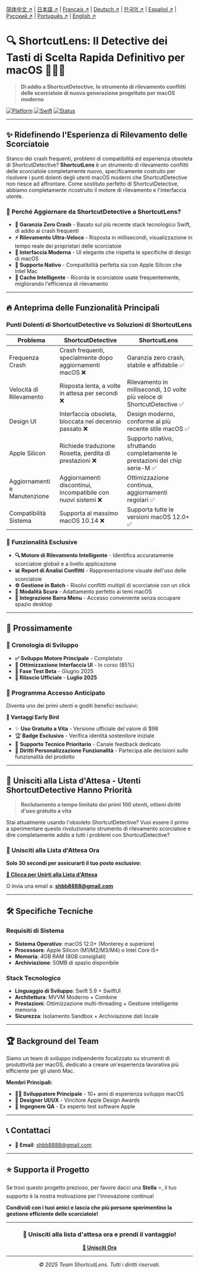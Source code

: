 <!-- Language Switcher -->

[简体中文 ↗](README_zh-CN.md) | [日本語 ↗](README_ja.md) | [Français ↗](README_fr.md) | [Deutsch ↗](README_de.md) | [한국어 ↗](README_ko.md) | [Español ↗](README_es.md) | [Русский ↗](README_ru.md) | [Português ↗](README_pt.md) | [English ↗](README.md)

# 🔍 ShortcutLens: Il Detective dei Tasti di Scelta Rapida Definitivo per macOS 🕵️‍♂️✨

> **Dì addio a ShortcutDetective, lo strumento di rilevamento conflitti delle scorciatoie di nuova generazione progettato per macOS moderno**

[![Platform](https://img.shields.io/badge/Platform-macOS-green.svg)](https://developer.apple.com/macos/)
[![Swift](https://img.shields.io/badge/Swift-5.9-orange.svg)](https://swift.org/)
[![Status](https://img.shields.io/badge/Status-Prossimamente-brightgreen.svg)](#)

---

## ✨ Ridefinendo l'Esperienza di Rilevamento delle Scorciatoie

Stanco dei crash frequenti, problemi di compatibilità ed esperienza obsoleta di ShortcutDetective? **ShortcutLens** è un strumento di rilevamento conflitti delle scorciatoie completamente nuovo, specificamente costruito per risolvere i punti dolenti degli utenti macOS moderni che ShortcutDetective non riesce ad affrontare. Come sostituto perfetto di ShortcutDetective, abbiamo completamente ricostruito il motore di rilevamento e l'interfaccia utente.

### 🎯 Perché Aggiornare da ShortcutDetective a ShortcutLens?

- **🚀 Garanzia Zero Crash** - Basato sul più recente stack tecnologico Swift, dì addio ai crash frequenti
- **⚡ Rilevamento Ultra-Veloce** - Risposta in millisecondi, visualizzazione in tempo reale dei proprietari delle scorciatoie
- **🎨 Interfaccia Moderna** - UI elegante che rispetta le specifiche di design di macOS
- **🍎 Supporto Nativo** - Compatibilità perfetta sia con Apple Silicon che Intel Mac
- **🔄 Cache Intelligente** - Ricorda le scorciatoie usate frequentemente, migliorando l'efficienza di rilevamento

---

## 🔥 Anteprima delle Funzionalità Principali

### Punti Dolenti di ShortcutDetective vs Soluzioni di ShortcutLens

| Problema | ShortcutDetective | ShortcutLens |
|---------|-------------------|----------------------|
| Frequenza Crash | Crash frequenti, specialmente dopo aggiornamenti macOS ❌ | Garanzia zero crash, stabile e affidabile ✅ |
| Velocità di Rilevamento | Risposta lenta, a volte in attesa per secondi ❌ | Rilevamento in millisecondi, 10 volte più veloce di ShortcutDetective ✅ |
| Design UI | Interfaccia obsoleta, bloccata nel decennio passato ❌ | Design moderno, conforme al più recente stile macOS ✅ |
| Apple Silicon | Richiede traduzione Rosetta, perdita di prestazioni ❌ | Supporto nativo, sfruttando completamente le prestazioni del chip serie-M ✅ |
| Aggiornamenti e Manutenzione | Aggiornamenti discontinui, incompatibile con nuovi sistemi ❌ | Ottimizzazione continua, aggiornamenti regolari ✅ |
| Compatibilità Sistema | Supporta al massimo macOS 10.14 ❌ | Supporta tutte le versioni macOS 12.0+ ✅ |

### 🎁 Funzionalità Esclusive

- **🔍 Motore di Rilevamento Intelligente** - Identifica accuratamente scorciatoie globali e a livello applicazione
- **📊 Report di Analisi Conflitti** - Rappresentazione visuale dell'uso delle scorciatoie
- **⚙️ Gestione in Batch** - Risolvi conflitti multipli di scorciatoie con un click
- **🌙 Modalità Scura** - Adattamento perfetto ai temi macOS
- **📱 Integrazione Barra Menu** - Accesso conveniente senza occupare spazio desktop

---

## 🚀 Prossimamente

### 📅 Cronologia di Sviluppo

- **✅ Sviluppo Motore Principale** - Completato
- **🔄 Ottimizzazione Interfaccia UI** - In corso (85%)
- **🧪 Fase Test Beta** - Giugno 2025
- **🎉 Rilascio Ufficiale** - **Luglio 2025**

### 💫 Programma Accesso Anticipato

Diventa uno dei primi utenti e goditi benefici esclusivi:

**🎁 Vantaggi Early Bird**
- ✨ **Uso Gratuito a Vita** - Versione ufficiale del valore di $98
- 🏆 **Badge Esclusivo** - Verifica identità sostenitore iniziale
- 📧 **Supporto Tecnico Prioritario** - Canale feedback dedicato
- 🎯 **Diritti Personalizzazione Funzionalità** - Partecipa alle decisioni sulle funzionalità del prodotto

---

## 💌 Unisciti alla Lista d'Attesa - Utenti ShortcutDetective Hanno Priorità

> **Reclutamento a tempo limitato dei primi 100 utenti, ottieni diritti d'uso gratuito a vita**

Stai attualmente usando l'obsoleto ShortcutDetective? Vuoi essere il primo a sperimentare questo rivoluzionario strumento di rilevamento scorciatoie e dire completamente addio a tutti i problemi con ShortcutDetective?

### 📧 Unisciti alla Lista d'Attesa Ora

**Solo 30 secondi per assicurarti il tuo posto esclusivo:**

**[📝 Clicca per Unirti alla Lista d'Attesa](mailto:shbb8888@gmail.com?subject=Richiesta%20Unione%20Lista%20Attesa%20ShortcutLens&body=Nome:%0D%0AEmail:%0D%0AProfessione:%0D%0ACaso%20d'Uso:%0D%0AFunzionalità%20Attese:)**

O invia una email a: **shbb8888@gmail.com**

---

## 🛠 Specifiche Tecniche

### Requisiti di Sistema
- **Sistema Operativo**: macOS 12.0+ (Monterey e superiore)
- **Processore**: Apple Silicon (M1/M2/M3/M4) o Intel Core i5+
- **Memoria**: 4GB RAM (8GB consigliati)
- **Archiviazione**: 50MB di spazio disponibile

### Stack Tecnologico
- **Linguaggio di Sviluppo**: Swift 5.9 + SwiftUI
- **Architettura**: MVVM Moderno + Combine
- **Prestazioni**: Ottimizzazione multi-threading + Gestione intelligente memoria
- **Sicurezza**: Isolamento Sandbox + Archiviazione dati locale

---

## 🏆 Background del Team

Siamo un team di sviluppo indipendente focalizzato su strumenti di produttività per macOS, dedicato a creare un'esperienza lavorativa più efficiente per gli utenti Mac.

**Membri Principali:**
- 🧑‍💻 **Sviluppatore Principale** - 10+ anni di esperienza sviluppo macOS
- 🎨 **Designer UI/UX** - Vincitore Apple Design Awards
- 🔬 **Ingegnere QA** - Ex esperto test software Apple

---

## 📞 Contattaci

- **📧 Email**: shbb8888@gmail.com

---

## ⭐ Supporta il Progetto

Se trovi questo progetto prezioso, per favore dacci una **Stella** ⭐, il tuo supporto è la nostra motivazione per l'innovazione continua!

**Condividi con i tuoi amici e lascia che più persone sperimentino la gestione efficiente delle scorciatoie!**

---

<div align="center">

### 🎯 Unisciti alla lista d'attesa ora e prendi il vantaggio!

**[📝 Unisciti Ora](mailto:shbb8888@gmail.com?subject=Richiesta%20Unione%20Lista%20Attesa%20ShortcutLens)**

---

*© 2025 Team ShortcutLens. Tutti i diritti riservati.*

</div>

